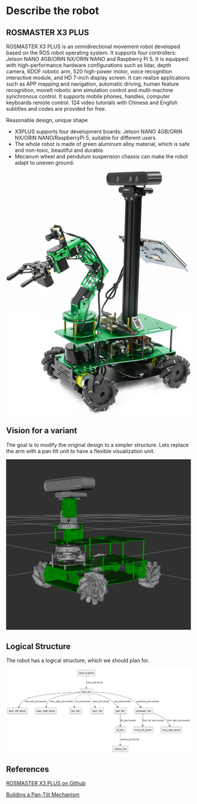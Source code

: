 # Describe the robot

## ROSMASTER X3 PLUS

ROSMASTER X3 PLUS is an omnidirectional movement robot developed based on the ROS robot operating system. It supports four controllers: Jetson NANO 4GB/ORIN NX/ORIN NANO and Raspberry Pi 5. It is equipped with high-performance hardware configurations such as lidar, depth camera, 6DOF robotic arm, 520 high-power motor, voice recognition interactive module, and HD 7-inch display screen. It can realize applications such as APP mapping and navigation, automatic driving, human feature recognition, moveIt robotic arm simulation control and multi-machine synchronous control. It supports mobile phones, handles, computer keyboards remote control. 124 video tutorials with Chinese and English subtitles and codes are provided for free.

Reasonable design, unique shape

* X3PLUS supports four development boards: Jetson NANO 4GB/ORIN NX/ORIN NANO/RaspberryPi 5, suitable for different users.
* The whole robot is made of green aluminum alloy material, which is safe and non-toxic, beautiful and durable.
* Mecanum wheel and pendulum suspension chassis can make the robot adapt to uneven ground.

![](images/Rosmaster-X3Plus.jpg)

## Vision for a variant

The goal is to modify the original design to a simpler structure. Lets replace the arm with a pan tilt unit to have a flexible visualization unit.

![X3Plus-Explorer](images/X3Plus-Explorer.png)

## Logical Structure

The robot has a logical structure, which we should plan for.

<!--

``` plantuml
@startuml images/x3plus_structure
skinparam componentStyle rectangle

[Base footprint] as base_footprint
[Base link] as base_link
[back_left_wheel] as back_left_wheel
[back_right_wheel] as back_right_wheel
[front_left_wheel] as front_left_wheel
[front_right_wheel] as front_right_wheel
[imu_link] as imu_link
[camera_link] as camera_link
[laser_link] as laser_link

[pan_link] as pan_link
[tilt_link] as tilt_link


[pendulum_link] as pendulum_link

base_footprint ..> base_link : base_joint (fixed)

base_link -down-> pendulum_link : pendulum_joint (revolte)
pendulum_link -down-> front_left_wheel : front_left_joint (revolte) 
pendulum_link -down-> front_right_wheel : front_right_joint (revolte)
base_link -down-> back_left_wheel : back_left_joint (revolte)
base_link -down-> back_right_wheel : back_right_joint (revolte)

base_link ..>  imu_link : imu_joint (fixed)
base_link ..>  laser_link : laser_joint (fixed)

base_link -down-> pan_link : pan_joint (revolte)
pan_link -down-> tilt_link : tilt_joint (revolte)
tilt_link ..>  camera_link : camera_joint (fixed)

@enduml
```

-->

![](images/x3plus_structure.png)

## References

[ROSMASTER X3 PLUS on Github](https://github.com/YahboomTechnology/ROSMASTERX3-PLUS)

[Building a Pan-Tilt Mechanism](https://kamathsblog.com/building-a-pan-tilt-mechanism)